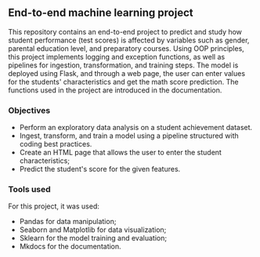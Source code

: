 ## End-to-end machine learning project

This repository contains an end-to-end project to predict and study how student performance (test scores) is affected by variables such as gender, parental education level, and preparatory courses.
Using OOP principles, this project implements logging and exception functions, as well as pipelines for ingestion, transformation, and training steps. The model is deployed using Flask, and through a web page, the user can enter values for the students' characteristics and get the math score prediction.
The functions used in the project are introduced in the documentation.

### Objectives
- Perform an exploratory data analysis on a student achievement dataset.
- Ingest, transform, and train a model using a pipeline structured with coding best practices.
- Create an HTML page that allows the user to enter the student characteristics;
- Predict the student's score for the given features.  

### Tools used
For this project, it was used: 
- Pandas for data manipulation;
- Seaborn and Matplotlib for data visualization;
- Sklearn for the model training and evaluation;
- Mkdocs for the documentation.



